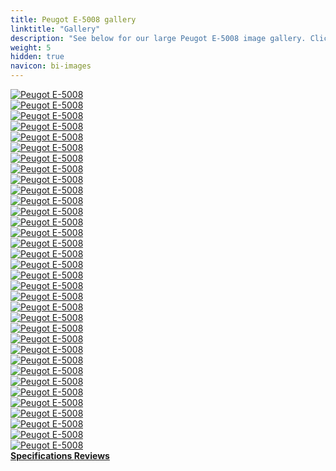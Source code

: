 ```yaml
---
title: Peugot E-5008 gallery
linktitle: "Gallery"
description: "See below for our large Peugot E-5008 image gallery. Click pictures for high-resolution versions."
weight: 5
hidden: true
navicon: bi-images
---
```

<!-- markdownlint-disable MD033 -->
<div class="row" id ="my-gallery">
	<div class="pswp-grid-item col-6 col-md-4">
		<a href="https://media.evkx.net/multimedia/models/peugot/5008/e-5008/charging_1.jpg"
data-pswp-src="https://media.evkx.net/multimedia/models/peugot/5008/e-5008/charging_1.jpg"
data-pswp-width="3000"
data-pswp-height="1666" 
target="_blank">
			<img src="https://media.evkx.net/multimedia/models/peugot/5008/e-5008/charging_1_xst.jpg" alt="Peugot E-5008" class="img-fluid " />
		</a>
	</div>
	<div class="pswp-grid-item col-6 col-md-4">
		<a href="https://media.evkx.net/multimedia/models/peugot/5008/e-5008/details_1.jpg"
data-pswp-src="https://media.evkx.net/multimedia/models/peugot/5008/e-5008/details_1.jpg"
data-pswp-width="3000"
data-pswp-height="2001" 
target="_blank">
			<img src="https://media.evkx.net/multimedia/models/peugot/5008/e-5008/details_1_xst.jpg" alt="Peugot E-5008" class="img-fluid " />
		</a>
	</div>
	<div class="pswp-grid-item col-6 col-md-4">
		<a href="https://media.evkx.net/multimedia/models/peugot/5008/e-5008/details_2.jpg"
data-pswp-src="https://media.evkx.net/multimedia/models/peugot/5008/e-5008/details_2.jpg"
data-pswp-width="3000"
data-pswp-height="2000" 
target="_blank">
			<img src="https://media.evkx.net/multimedia/models/peugot/5008/e-5008/details_2_xst.jpg" alt="Peugot E-5008" class="img-fluid " />
		</a>
	</div>
	<div class="pswp-grid-item col-6 col-md-4">
		<a href="https://media.evkx.net/multimedia/models/peugot/5008/e-5008/details_3.jpg"
data-pswp-src="https://media.evkx.net/multimedia/models/peugot/5008/e-5008/details_3.jpg"
data-pswp-width="3000"
data-pswp-height="2000" 
target="_blank">
			<img src="https://media.evkx.net/multimedia/models/peugot/5008/e-5008/details_3_xst.jpg" alt="Peugot E-5008" class="img-fluid " />
		</a>
	</div>
	<div class="pswp-grid-item col-6 col-md-4">
		<a href="https://media.evkx.net/multimedia/models/peugot/5008/e-5008/details_4.jpg"
data-pswp-src="https://media.evkx.net/multimedia/models/peugot/5008/e-5008/details_4.jpg"
data-pswp-width="3000"
data-pswp-height="1999" 
target="_blank">
			<img src="https://media.evkx.net/multimedia/models/peugot/5008/e-5008/details_4_xst.jpg" alt="Peugot E-5008" class="img-fluid " />
		</a>
	</div>
	<div class="pswp-grid-item col-6 col-md-4">
		<a href="https://media.evkx.net/multimedia/models/peugot/5008/e-5008/exterior_1.jpg"
data-pswp-src="https://media.evkx.net/multimedia/models/peugot/5008/e-5008/exterior_1.jpg"
data-pswp-width="3000"
data-pswp-height="1958" 
target="_blank">
			<img src="https://media.evkx.net/multimedia/models/peugot/5008/e-5008/exterior_1_xst.jpg" alt="Peugot E-5008" class="img-fluid " />
		</a>
	</div>
	<div class="pswp-grid-item col-6 col-md-4">
		<a href="https://media.evkx.net/multimedia/models/peugot/5008/e-5008/exterior_11.jpg"
data-pswp-src="https://media.evkx.net/multimedia/models/peugot/5008/e-5008/exterior_11.jpg"
data-pswp-width="3000"
data-pswp-height="1666" 
target="_blank">
			<img src="https://media.evkx.net/multimedia/models/peugot/5008/e-5008/exterior_11_xst.jpg" alt="Peugot E-5008" class="img-fluid " />
		</a>
	</div>
	<div class="pswp-grid-item col-6 col-md-4">
		<a href="https://media.evkx.net/multimedia/models/peugot/5008/e-5008/exterior_2.jpg"
data-pswp-src="https://media.evkx.net/multimedia/models/peugot/5008/e-5008/exterior_2.jpg"
data-pswp-width="3000"
data-pswp-height="1689" 
target="_blank">
			<img src="https://media.evkx.net/multimedia/models/peugot/5008/e-5008/exterior_2_xst.jpg" alt="Peugot E-5008" class="img-fluid " />
		</a>
	</div>
	<div class="pswp-grid-item col-6 col-md-4">
		<a href="https://media.evkx.net/multimedia/models/peugot/5008/e-5008/exterior_3.jpg"
data-pswp-src="https://media.evkx.net/multimedia/models/peugot/5008/e-5008/exterior_3.jpg"
data-pswp-width="3000"
data-pswp-height="1650" 
target="_blank">
			<img src="https://media.evkx.net/multimedia/models/peugot/5008/e-5008/exterior_3_xst.jpg" alt="Peugot E-5008" class="img-fluid " />
		</a>
	</div>
	<div class="pswp-grid-item col-6 col-md-4">
		<a href="https://media.evkx.net/multimedia/models/peugot/5008/e-5008/exterior_4.jpg"
data-pswp-src="https://media.evkx.net/multimedia/models/peugot/5008/e-5008/exterior_4.jpg"
data-pswp-width="3000"
data-pswp-height="1650" 
target="_blank">
			<img src="https://media.evkx.net/multimedia/models/peugot/5008/e-5008/exterior_4_xst.jpg" alt="Peugot E-5008" class="img-fluid " />
		</a>
	</div>
	<div class="pswp-grid-item col-6 col-md-4">
		<a href="https://media.evkx.net/multimedia/models/peugot/5008/e-5008/exterior_5.jpg"
data-pswp-src="https://media.evkx.net/multimedia/models/peugot/5008/e-5008/exterior_5.jpg"
data-pswp-width="3000"
data-pswp-height="1666" 
target="_blank">
			<img src="https://media.evkx.net/multimedia/models/peugot/5008/e-5008/exterior_5_xst.jpg" alt="Peugot E-5008" class="img-fluid " />
		</a>
	</div>
	<div class="pswp-grid-item col-6 col-md-4">
		<a href="https://media.evkx.net/multimedia/models/peugot/5008/e-5008/exterior_6.jpg"
data-pswp-src="https://media.evkx.net/multimedia/models/peugot/5008/e-5008/exterior_6.jpg"
data-pswp-width="3000"
data-pswp-height="1650" 
target="_blank">
			<img src="https://media.evkx.net/multimedia/models/peugot/5008/e-5008/exterior_6_xst.jpg" alt="Peugot E-5008" class="img-fluid " />
		</a>
	</div>
	<div class="pswp-grid-item col-6 col-md-4">
		<a href="https://media.evkx.net/multimedia/models/peugot/5008/e-5008/exterior_7.jpg"
data-pswp-src="https://media.evkx.net/multimedia/models/peugot/5008/e-5008/exterior_7.jpg"
data-pswp-width="3000"
data-pswp-height="1630" 
target="_blank">
			<img src="https://media.evkx.net/multimedia/models/peugot/5008/e-5008/exterior_7_xst.jpg" alt="Peugot E-5008" class="img-fluid " />
		</a>
	</div>
	<div class="pswp-grid-item col-6 col-md-4">
		<a href="https://media.evkx.net/multimedia/models/peugot/5008/e-5008/exterior_8.jpg"
data-pswp-src="https://media.evkx.net/multimedia/models/peugot/5008/e-5008/exterior_8.jpg"
data-pswp-width="3000"
data-pswp-height="1666" 
target="_blank">
			<img src="https://media.evkx.net/multimedia/models/peugot/5008/e-5008/exterior_8_xst.jpg" alt="Peugot E-5008" class="img-fluid " />
		</a>
	</div>
	<div class="pswp-grid-item col-6 col-md-4">
		<a href="https://media.evkx.net/multimedia/models/peugot/5008/e-5008/exterior_9.jpg"
data-pswp-src="https://media.evkx.net/multimedia/models/peugot/5008/e-5008/exterior_9.jpg"
data-pswp-width="3000"
data-pswp-height="1666" 
target="_blank">
			<img src="https://media.evkx.net/multimedia/models/peugot/5008/e-5008/exterior_9_xst.jpg" alt="Peugot E-5008" class="img-fluid " />
		</a>
	</div>
	<div class="pswp-grid-item col-6 col-md-4">
		<a href="https://media.evkx.net/multimedia/models/peugot/5008/e-5008/headlights_1.jpg"
data-pswp-src="https://media.evkx.net/multimedia/models/peugot/5008/e-5008/headlights_1.jpg"
data-pswp-width="3000"
data-pswp-height="2000" 
target="_blank">
			<img src="https://media.evkx.net/multimedia/models/peugot/5008/e-5008/headlights_1_xst.jpg" alt="Peugot E-5008" class="img-fluid " />
		</a>
	</div>
	<div class="pswp-grid-item col-6 col-md-4">
		<a href="https://media.evkx.net/multimedia/models/peugot/5008/e-5008/headlights_2.jpg"
data-pswp-src="https://media.evkx.net/multimedia/models/peugot/5008/e-5008/headlights_2.jpg"
data-pswp-width="3000"
data-pswp-height="2062" 
target="_blank">
			<img src="https://media.evkx.net/multimedia/models/peugot/5008/e-5008/headlights_2_xst.jpg" alt="Peugot E-5008" class="img-fluid " />
		</a>
	</div>
	<div class="pswp-grid-item col-6 col-md-4">
		<a href="https://media.evkx.net/multimedia/models/peugot/5008/e-5008/interior_1.jpg"
data-pswp-src="https://media.evkx.net/multimedia/models/peugot/5008/e-5008/interior_1.jpg"
data-pswp-width="3000"
data-pswp-height="2138" 
target="_blank">
			<img src="https://media.evkx.net/multimedia/models/peugot/5008/e-5008/interior_1_xst.jpg" alt="Peugot E-5008" class="img-fluid " />
		</a>
	</div>
	<div class="pswp-grid-item col-6 col-md-4">
		<a href="https://media.evkx.net/multimedia/models/peugot/5008/e-5008/interior_2.jpg"
data-pswp-src="https://media.evkx.net/multimedia/models/peugot/5008/e-5008/interior_2.jpg"
data-pswp-width="3000"
data-pswp-height="1789" 
target="_blank">
			<img src="https://media.evkx.net/multimedia/models/peugot/5008/e-5008/interior_2_xst.jpg" alt="Peugot E-5008" class="img-fluid " />
		</a>
	</div>
	<div class="pswp-grid-item col-6 col-md-4">
		<a href="https://media.evkx.net/multimedia/models/peugot/5008/e-5008/interior_3.jpg"
data-pswp-src="https://media.evkx.net/multimedia/models/peugot/5008/e-5008/interior_3.jpg"
data-pswp-width="3000"
data-pswp-height="2003" 
target="_blank">
			<img src="https://media.evkx.net/multimedia/models/peugot/5008/e-5008/interior_3_xst.jpg" alt="Peugot E-5008" class="img-fluid " />
		</a>
	</div>
	<div class="pswp-grid-item col-6 col-md-4">
		<a href="https://media.evkx.net/multimedia/models/peugot/5008/e-5008/main_1.jpg"
data-pswp-src="https://media.evkx.net/multimedia/models/peugot/5008/e-5008/main_1.jpg"
data-pswp-width="3000"
data-pswp-height="1666" 
target="_blank">
			<img src="https://media.evkx.net/multimedia/models/peugot/5008/e-5008/main_1_xst.jpg" alt="Peugot E-5008" class="img-fluid " />
		</a>
	</div>
	<div class="pswp-grid-item col-6 col-md-4">
		<a href="https://media.evkx.net/multimedia/models/peugot/5008/e-5008/rearlights_1.jpg"
data-pswp-src="https://media.evkx.net/multimedia/models/peugot/5008/e-5008/rearlights_1.jpg"
data-pswp-width="3000"
data-pswp-height="2000" 
target="_blank">
			<img src="https://media.evkx.net/multimedia/models/peugot/5008/e-5008/rearlights_1_xst.jpg" alt="Peugot E-5008" class="img-fluid " />
		</a>
	</div>
	<div class="pswp-grid-item col-6 col-md-4">
		<a href="https://media.evkx.net/multimedia/models/peugot/5008/e-5008/rearlights_2.jpg"
data-pswp-src="https://media.evkx.net/multimedia/models/peugot/5008/e-5008/rearlights_2.jpg"
data-pswp-width="3000"
data-pswp-height="2000" 
target="_blank">
			<img src="https://media.evkx.net/multimedia/models/peugot/5008/e-5008/rearlights_2_xst.jpg" alt="Peugot E-5008" class="img-fluid " />
		</a>
	</div>
	<div class="pswp-grid-item col-6 col-md-4">
		<a href="https://media.evkx.net/multimedia/models/peugot/5008/e-5008/rearlights_3.jpg"
data-pswp-src="https://media.evkx.net/multimedia/models/peugot/5008/e-5008/rearlights_3.jpg"
data-pswp-width="3000"
data-pswp-height="2132" 
target="_blank">
			<img src="https://media.evkx.net/multimedia/models/peugot/5008/e-5008/rearlights_3_xst.jpg" alt="Peugot E-5008" class="img-fluid " />
		</a>
	</div>
	<div class="pswp-grid-item col-6 col-md-4">
		<a href="https://media.evkx.net/multimedia/models/peugot/5008/e-5008/screens_1.jpg"
data-pswp-src="https://media.evkx.net/multimedia/models/peugot/5008/e-5008/screens_1.jpg"
data-pswp-width="3000"
data-pswp-height="2000" 
target="_blank">
			<img src="https://media.evkx.net/multimedia/models/peugot/5008/e-5008/screens_1_xst.jpg" alt="Peugot E-5008" class="img-fluid " />
		</a>
	</div>
	<div class="pswp-grid-item col-6 col-md-4">
		<a href="https://media.evkx.net/multimedia/models/peugot/5008/e-5008/screens_2.jpg"
data-pswp-src="https://media.evkx.net/multimedia/models/peugot/5008/e-5008/screens_2.jpg"
data-pswp-width="3000"
data-pswp-height="2000" 
target="_blank">
			<img src="https://media.evkx.net/multimedia/models/peugot/5008/e-5008/screens_2_xst.jpg" alt="Peugot E-5008" class="img-fluid " />
		</a>
	</div>
	<div class="pswp-grid-item col-6 col-md-4">
		<a href="https://media.evkx.net/multimedia/models/peugot/5008/e-5008/screens_3.jpg"
data-pswp-src="https://media.evkx.net/multimedia/models/peugot/5008/e-5008/screens_3.jpg"
data-pswp-width="3000"
data-pswp-height="1807" 
target="_blank">
			<img src="https://media.evkx.net/multimedia/models/peugot/5008/e-5008/screens_3_xst.jpg" alt="Peugot E-5008" class="img-fluid " />
		</a>
	</div>
	<div class="pswp-grid-item col-6 col-md-4">
		<a href="https://media.evkx.net/multimedia/models/peugot/5008/e-5008/screens_4.jpg"
data-pswp-src="https://media.evkx.net/multimedia/models/peugot/5008/e-5008/screens_4.jpg"
data-pswp-width="3000"
data-pswp-height="2000" 
target="_blank">
			<img src="https://media.evkx.net/multimedia/models/peugot/5008/e-5008/screens_4_xst.jpg" alt="Peugot E-5008" class="img-fluid " />
		</a>
	</div>
	<div class="pswp-grid-item col-6 col-md-4">
		<a href="https://media.evkx.net/multimedia/models/peugot/5008/e-5008/secondrowseats_1.jpg"
data-pswp-src="https://media.evkx.net/multimedia/models/peugot/5008/e-5008/secondrowseats_1.jpg"
data-pswp-width="3000"
data-pswp-height="1986" 
target="_blank">
			<img src="https://media.evkx.net/multimedia/models/peugot/5008/e-5008/secondrowseats_1_xst.jpg" alt="Peugot E-5008" class="img-fluid " />
		</a>
	</div>
	<div class="pswp-grid-item col-6 col-md-4">
		<a href="https://media.evkx.net/multimedia/models/peugot/5008/e-5008/secondrowseats_2.jpg"
data-pswp-src="https://media.evkx.net/multimedia/models/peugot/5008/e-5008/secondrowseats_2.jpg"
data-pswp-width="3000"
data-pswp-height="1986" 
target="_blank">
			<img src="https://media.evkx.net/multimedia/models/peugot/5008/e-5008/secondrowseats_2_xst.jpg" alt="Peugot E-5008" class="img-fluid " />
		</a>
	</div>
	<div class="pswp-grid-item col-6 col-md-4">
		<a href="https://media.evkx.net/multimedia/models/peugot/5008/e-5008/trunk_1.jpg"
data-pswp-src="https://media.evkx.net/multimedia/models/peugot/5008/e-5008/trunk_1.jpg"
data-pswp-width="3000"
data-pswp-height="1986" 
target="_blank">
			<img src="https://media.evkx.net/multimedia/models/peugot/5008/e-5008/trunk_1_xst.jpg" alt="Peugot E-5008" class="img-fluid " />
		</a>
	</div>
	<div class="pswp-grid-item col-6 col-md-4">
		<a href="https://media.evkx.net/multimedia/models/peugot/5008/e-5008/trunk_2.jpg"
data-pswp-src="https://media.evkx.net/multimedia/models/peugot/5008/e-5008/trunk_2.jpg"
data-pswp-width="3000"
data-pswp-height="1986" 
target="_blank">
			<img src="https://media.evkx.net/multimedia/models/peugot/5008/e-5008/trunk_2_xst.jpg" alt="Peugot E-5008" class="img-fluid " />
		</a>
	</div>
	<div class="pswp-grid-item col-6 col-md-4">
		<a href="https://media.evkx.net/multimedia/models/peugot/5008/e-5008/trunk_3.jpg"
data-pswp-src="https://media.evkx.net/multimedia/models/peugot/5008/e-5008/trunk_3.jpg"
data-pswp-width="3000"
data-pswp-height="1961" 
target="_blank">
			<img src="https://media.evkx.net/multimedia/models/peugot/5008/e-5008/trunk_3_xst.jpg" alt="Peugot E-5008" class="img-fluid " />
		</a>
	</div>
	<div class="pswp-grid-item col-6 col-md-4">
		<a href="https://media.evkx.net/multimedia/models/peugot/5008/e-5008/wheels_1.jpg"
data-pswp-src="https://media.evkx.net/multimedia/models/peugot/5008/e-5008/wheels_1.jpg"
data-pswp-width="3000"
data-pswp-height="2000" 
target="_blank">
			<img src="https://media.evkx.net/multimedia/models/peugot/5008/e-5008/wheels_1_xst.jpg" alt="Peugot E-5008" class="img-fluid " />
		</a>
	</div>
</div>
<script type="module">
  import PhotoSwipeLightbox from '/js/photoswipe-lightbox.esm.js';
    const lightbox = new PhotoSwipeLightbox({
       gallery: '#my-gallery',
        children: 'a',
        pswpModule: () => import('/js/photoswipe.esm.js')
    });
lightbox.init();
</script>
<div class="mt-3 mb-3">
<a href="../specifications/" class="text-decoration-none text-black">
<strong><i class="bi-arrow-left"></i> Specifications </strong>
</a>
<a href="../reviews/" class="text-decoration-none text-black float-end">
<strong>Reviews <i class="bi-arrow-right"></i></strong>
</a>
</div>

